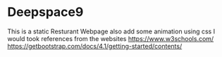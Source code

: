 # Deepspace9
This is a static Resturant Webpage also add some animation using css
I would took references from the websites
https://www.w3schools.com/
https://getbootstrap.com/docs/4.1/getting-started/contents/
